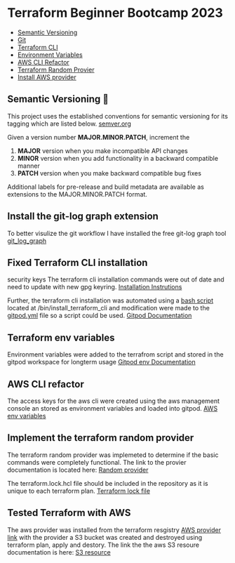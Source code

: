 # Terraform Beginner Bootcamp 2023

- [Semantic Versioning](#semantic-versioning-mage)
- [Git](#install-the-git-log-graph-extension)
- [Terraform CLI](#fixed-terraform-cli-installation)
- [Environment Variables](#terraform-env-variables)
- [AWS CLI Refactor](#aws-cli-refactor)
- [Terraform Random Provier](#implement-the-terraform-random-provider)
- [Install AWS provider](#tested-terraform-with-aws)

## Semantic Versioning :mage:

This project uses the  established conventions for semantic versioning for its tagging which are listed below.
[semver.org](https://semver.org/)

Given a version number **MAJOR.MINOR.PATCH**, increment the

   1. **MAJOR** version when you make incompatible API changes
   2. **MINOR** version when you add functionality in a backward compatible manner
   3. **PATCH** version when you make backward compatible bug fixes

Additional labels for pre-release and build metadata are available as extensions to the MAJOR.MINOR.PATCH format.

## Install the git-log graph extension

To better visulize the git workflow I have installed the free git-log graph tool
[git_log_graph](https://github.com/phil294/git-log--graph#readme)

## Fixed Terraform CLI installation
security keys
The terraform cli installation commands were out of date and need to update with new gpg keyring.
[Installation Instrutions](https://developer.hashicorp.com/terraform/tutorials/aws-get-started/install-cli) 

Further, the terraform cli installation was automated using a [bash script](./bin/install_terraform_cli) located at /bin/install_terraform_cli and modification were made to the [gitpod.yml](/.gitpod.yml) file so a script could be used.
[Gitpod Documentation](https://www.gitpod.io/docs/configure/workspaces/tasks#prebuild-and-new-workspaces)

## Terraform env variables

Environment variables were added to the terrafrom script and stored in the gitpod workspace for longterm usage
[Gitpod env Documentation](https://www.gitpod.io/docs/configure/projects/environment-variables#ways-of-setting-user-specific-environment-variables)

## AWS CLI refactor

The access keys for the aws cli were created using the aws management console an stored as environment variables and loaded into gitpod.
[AWS env variables](https://docs.aws.amazon.com/cli/latest/userguide/cli-configure-envvars.html)

## Implement the terraform random provider

The terraform random provider was implemeted to determine if the basic commands were completely functional.  The link to the provier documentation is located here: [Random provider](https://registry.terraform.io/providers/hashicorp/random/latest/docs)

The terraform.lock.hcl file should be included in the repository as it is unique to each terraform plan. [Terraform lock file](https://developer.hashicorp.com/terraform/language/files/dependency-lock#lock-file-location)

## Tested Terraform with AWS

The aws provider was installed from the terraform resgistry [AWS provider link](https://registry.terraform.io/providers/hashicorp/aws/latest/docs) with the provider a S3 bucket was created and destroyed using terraform plan, apply and destory.  The link the the aws S3 resoure documentation is here: [S3 resource](https://registry.terraform.io/providers/hashicorp/aws/latest/docs/resources/s3_bucket)